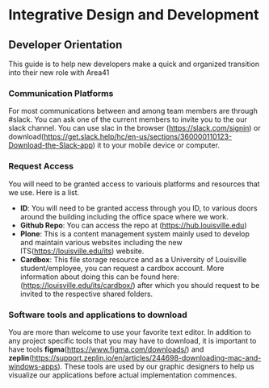 # Integrative Design and Development
## Developer Orientation
This guide is to help new developers make a quick and organized transition into their new role with Area41

### Communication Platforms
For most communications between and among team members are through #slack. 
You can ask one of the current members to invite you to the our slack channel. You can use slac in the browser (https://slack.com/signin) or download(https://get.slack.help/hc/en-us/sections/360000110123-Download-the-Slack-app) it to your mobile device or computer.

### Request Access
You will need to be granted access to variouis platforms and resources that we use. Here is a list.
- **ID**: You will need to be granted access through you ID, to various doors around the building including the office space where we work. 
- **Github Repo**: You can access the repo at (https://hub.louisville.edu)
- **Plone**: This is a content management system mainly used to develop and maintain various websites including the new    ITS(https://louisville.edu/its) website.
- **Cardbox**: This file storage resource and as a University of Louisville student/employee, you can request a cardbox account. More information about doing this can be found here: (https://louisville.edu/its/cardbox/) after which you should request to be invited to the respective shared folders.


### Software tools and applications to download
You are more than welcome to use your favorite text editor. In addition to any project specific tools that you may have to download, it is important to have tools **figma**(https://www.figma.com/downloads/) and **zeplin**(https://support.zeplin.io/en/articles/244698-downloading-mac-and-windows-apps). These tools are used by our graphic designers to help us visualize our applications before actual implementation commences. 
